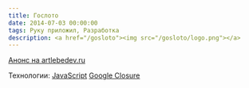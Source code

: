 ```yaml
---
title: Гослото
date: 2014-07-03 00:00:00
tags: Руку приложил, Разработка
description: <a href="/gosloto"><img src="/gosloto/logo.png"></a>
---
```


[Анонс на artlebedev.ru](https://www.artlebedev.ru/stoloto/site2/)

Технологии:
[JavaScript](http://www.ecma-international.org/ecma-262/6.0/ECMA-262.pdf)
[Google Closure](https://developers.google.com/closure/)
